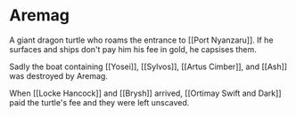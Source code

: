 # Aremag
A giant dragon turtle who roams the entrance to [[Port Nyanzaru]]. If he surfaces and ships don't pay him his fee in gold, he capsises them.

Sadly the boat containing [[Yosei]], [[Sylvos]], [[Artus Cimber]], and [[Ash]] was destroyed by Aremag.

When [[Locke Hancock]] and [[Brysh]] arrived, [[Ortimay Swift and Dark]] paid the turtle's fee and they were left unscaved.
